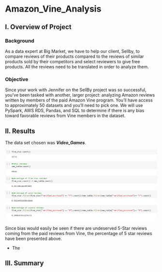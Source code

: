 # Amazon_Vine_Analysis

## I. Overview of Project

### Background
As a data expert at Big Market, we have to help our client, Sellby, to compare reviews of their products compared to the reviews of similar products sold by their competitors and select reviewers to give free products. All the reviews need to be translated in order to analyze them.

### Objective
Since your work with Jennifer on the SellBy project was so successful, you’ve been tasked with another, larger project: analyzing Amazon reviews written by members of the paid Amazon Vine program. You’ll have access to approximately 50 datasets and you’ll need to pick one. We will use PySpark, AWS RDS, Pandas, and SQL to determine if there is any bias toward favorable reviews from Vine members in the dataset. 


## II. Results

The data set chosen was ***Video_Games***.

![](Analysis.PNG)

Since bias would easily be seen if there are undeserved 5-Star reviews coming from the paid reviews from Vine, the percentage of 5 star reviews have been presented above.

- The 





## III. Summary
